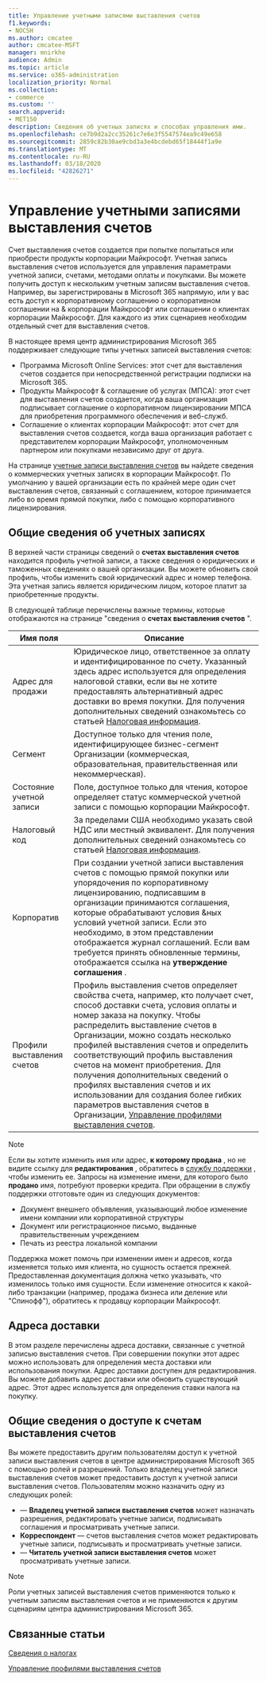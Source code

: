 ```yaml
---
title: Управление учетными записями выставления счетов
f1.keywords:
- NOCSH
ms.author: cmcatee
author: cmcatee-MSFT
manager: mnirkhe
audience: Admin
ms.topic: article
ms.service: o365-administration
localization_priority: Normal
ms.collection:
- commerce
ms.custom: ''
search.appverid:
- MET150
description: Сведения об учетных записях и способах управления ими.
ms.openlocfilehash: ce7b9d2a2cc35261c7e6e3f5547574ea9c49e658
ms.sourcegitcommit: 2859c82b30ae9cbd3a3e4bcdebd65f18444f1a9e
ms.translationtype: MT
ms.contentlocale: ru-RU
ms.lasthandoff: 03/18/2020
ms.locfileid: "42826271"
---
```

# <a name="manage-billing-accounts"></a>Управление учетными записями выставления счетов

Счет выставления счетов создается при попытке попытаться или приобрести продукты корпорации Майкрософт. Учетная запись выставления счетов используется для управления параметрами учетной записи, счетами, методами оплаты и покупками. Вы можете получить доступ к нескольким учетным записям выставления счетов. Например, вы зарегистрированы в Microsoft 365 напрямую, или у вас есть доступ к корпоративному соглашению о корпоративном соглашении на & корпорации Майкрософт или соглашении о клиентах корпорации Майкрософт. Для каждого из этих сценариев необходим отдельный счет для выставления счетов.

В настоящее время центр администрирования Microsoft 365 поддерживает следующие типы учетных записей выставления счетов:

- Программа Microsoft Online Services: этот счет для выставления счетов создается при непосредственной регистрации подписки на Microsoft 365.
- Продукты Майкрософт & соглашение об услугах (МПСА): этот счет для выставления счетов создается, когда ваша организация подписывает соглашение о корпоративном лицензировании МПСА для приобретения программного обеспечения и веб-служб.
- Соглашение о клиентах корпорации Майкрософт: этот счет для выставления счетов создается, когда ваша организация работает с представителем корпорации Майкрософт, уполномоченным партнером или покупками независимо друг от друга.

На странице <a href="https://go.microsoft.com/fwlink/p/?linkid=2084771" target="_blank">учетные записи выставления счетов</a> вы найдете сведения о коммерческих учетных записях в корпорации Майкрософт. По умолчанию у вашей организации есть по крайней мере один счет выставления счетов, связанный с соглашением, которое принимается либо во время прямой покупки, либо с помощью корпоративного лицензирования.

## <a name="understand-billing-account-details"></a>Общие сведения об учетных записях

В верхней части страницы сведений о **счетах выставления счетов** находится профиль учетной записи, а также сведения о юридических и таможенных сведениях о вашей организации. Вы можете обновить свой профиль, чтобы изменить свой юридический адрес и номер телефона. Эта учетная запись является юридическим лицом, которое платит за приобретенные продукты.

В следующей таблице перечислены важные термины, которые отображаются на странице "сведения о **счетах выставления счетов** ".

| Имя поля | Описание |
|------------------|------------------------------------------------------------------------------------------------------------------------------------------------------------------------------------------------------------------------------------------------------------------------------|
| Адрес для продажи | Юридическое лицо, ответственное за оплату и идентифицированное по счету. Указанный здесь адрес используется для определения налоговой ставки, если вы не хотите предоставлять альтернативный адрес доставки во время покупки. Для получения дополнительных сведений ознакомьтесь со статьей [Налоговая информация](billing-and-payments/tax-information.md). |
| Сегмент | Доступное только для чтения поле, идентифицирующее бизнес-сегмент Организации (коммерческая, образовательная, правительственная или некоммерческая). |
| Состояние учетной записи | Поле, доступное только для чтения, которое определяет статус коммерческой учетной записи с помощью корпорации Майкрософт. |
| Налоговый код | За пределами США необходимо указать свой НДС или местный эквивалент. Для получения дополнительных сведений ознакомьтесь со статьей [Налоговая информация](billing-and-payments/tax-information.md). |
| Корпоратив | При создании учетной записи выставления счетов с помощью прямой покупки или упорядочения по корпоративному лицензированию, подписавшим в организации принимаются соглашения, которые обрабатывают условия &ных условий учетной записи. Если это необходимо, в этом представлении отображается журнал соглашений. Если вам требуется принять обновленные термины, отображается ссылка на **утверждение соглашения** . |
| Профили выставления счетов | Профиль выставления счетов определяет свойства счета, например, кто получает счет, способ доставки счета, условия оплаты и номер заказа на покупку. Чтобы распределить выставление счетов в Организации, можно создать несколько профилей выставления счетов и определить соответствующий профиль выставления счетов на момент приобретения. Для получения дополнительных сведений о профилях выставления счетов и их использовании для создания более гибких параметров выставления счетов в Организации, [Управление профилями выставления счетов](billing-and-payments/manage-billing-profiles.md). |

> [!NOTE]
> Если вы хотите изменить имя или адрес, **к которому продана** , но не видите ссылку для **редактирования** , обратитесь в [службу поддержки](https://docs.microsoft.com/office365/admin/contact-support-for-business-products) , чтобы изменить ее. Запросы на изменение имени, для которого было **продано** имя, потребуют проверки кредита. При обращении в службу поддержки отготовьте один из следующих документов:
>
> - Документ внешнего объявления, указывающий любое изменение имени компании или корпоративной структуры
> - Документ или регистрационное письмо, выданные правительственным учреждением
> - Печать из реестра локальной компании
>
> Поддержка может помочь при изменении имен и адресов, когда изменяется только имя клиента, но сущность остается прежней. Предоставленная документация должна четко указывать, что изменилось только имя сущности. Если изменение относится к какой-либо транзакции (например, продажа бизнеса или деление или "Спинофф"), обратитесь к продавцу корпорации Майкрософт.

## <a name="shipping-addresses"></a>Адреса доставки

В этом разделе перечислены адреса доставки, связанные с учетной записью выставления счетов. При совершении покупки этот адрес можно использовать для определения места доставки или использования покупки. Адрес доставки доступен для редактирования. Вы можете добавить адрес доставки или обновить существующий адрес. Этот адрес используется для определения ставки налога на покупку.

## <a name="understand-access-to-billing-accounts"></a>Общие сведения о доступе к счетам выставления счетов

Вы можете предоставить другим пользователям доступ к учетной записи выставления счетов в центре администрирования Microsoft 365 с помощью ролей и разрешений. Только владелец учетной записи выставления счетов может предоставить доступ к учетной записи выставления счетов. Пользователям можно назначить одну из следующих ролей:

- &mdash; **Владелец учетной записи выставления счетов** может назначать разрешения, редактировать учетные записи, подписывать соглашения и просматривать учетные записи.
- **Корреспондент** &mdash; счетов выставления счетов может редактировать учетные записи, подписывать и просматривать учетные записи.
- &mdash; **Читатель учетной записи выставления счетов** может просматривать учетные записи.

> [!Note]
> Роли учетных записей выставления счетов применяются только к учетным записям выставления счетов и не применяются к другим сценариям центра администрирования Microsoft 365.

## <a name="related-articles"></a>Связанные статьи

[Сведения о налогах](billing-and-payments/tax-information.md)

[Управление профилями выставления счетов](billing-and-payments/manage-billing-profiles.md)